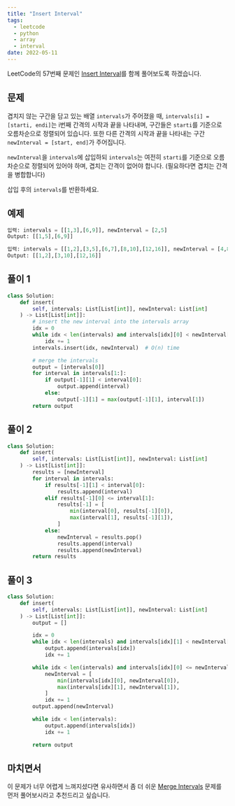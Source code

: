 ```yaml
---
title: "Insert Interval"
tags:
  - leetcode
  - python
  - array
  - interval
date: 2022-05-11
---
```


LeetCode의 57번째 문제인 [Insert Interval](https://leetcode.com/problems/insert-interval/)를 함께 풀어보도록 하겠습니다.

## 문제

겹치지 않는 구간을 담고 있는 배열 `intervals`가 주어졌을 때, `intervals[i] = [starti, endi]`는 i번째 간격의 시작과 끝을 나타내며, 구간들은 `starti`를 기준으로 오름차순으로 정렬되어 있습니다.
또한 다른 간격의 시작과 끝을 나타내는 구간 `newInterval = [start, end]`가 주어집니다.

`newInterval`을 `intervals`에 삽입하되 `intervals`는 여전히 `starti`를 기준으로 오름차순으로 정렬되어 있어야 하며, 겹치는 간격이 없어야 합니다. (필요하다면 겹치는 간격을 병합합니다)

삽입 후의 `intervals`를 반환하세요.

## 예제

```py
입력: intervals = [[1,3],[6,9]], newInterval = [2,5]
Output: [[1,5],[6,9]]
```

```py
입력: intervals = [[1,2],[3,5],[6,7],[8,10],[12,16]], newInterval = [4,8]
Output: [[1,2],[3,10],[12,16]]
```

## 풀이 1

```py
class Solution:
    def insert(
        self, intervals: List[List[int]], newInterval: List[int]
    ) -> List[List[int]]:
        # insert the new interval into the intervals array
        idx = 0
        while idx < len(intervals) and intervals[idx][0] < newInterval[0]:
            idx += 1
        intervals.insert(idx, newInterval)  # O(n) time

        # merge the intervals
        output = [intervals[0]]
        for interval in intervals[1:]:
            if output[-1][1] < interval[0]:
                output.append(interval)
            else:
                output[-1][1] = max(output[-1][1], interval[1])
        return output
```

## 풀이 2

```py
class Solution:
    def insert(
        self, intervals: List[List[int]], newInterval: List[int]
    ) -> List[List[int]]:
        results = [newInterval]
        for interval in intervals:
            if results[-1][1] < interval[0]:
                results.append(interval)
            elif results[-1][0] <= interval[1]:
                results[-1] = [
                    min(interval[0], results[-1][0]),
                    max(interval[1], results[-1][1]),
                ]
            else:
                newInterval = results.pop()
                results.append(interval)
                results.append(newInterval)
        return results
```

## 풀이 3

```py
class Solution:
    def insert(
        self, intervals: List[List[int]], newInterval: List[int]
    ) -> List[List[int]]:
        output = []

        idx = 0
        while idx < len(intervals) and intervals[idx][1] < newInterval[0]:
            output.append(intervals[idx])
            idx += 1

        while idx < len(intervals) and intervals[idx][0] <= newInterval[1]:
            newInterval = [
                min(intervals[idx][0], newInterval[0]),
                max(intervals[idx][1], newInterval[1]),
            ]
            idx += 1
        output.append(newInterval)

        while idx < len(intervals):
            output.append(intervals[idx])
            idx += 1

        return output
```

## 마치면서

이 문제가 너무 어렵게 느껴지셨다면 유사하면서 좀 더 쉬운 [Merge Intervals](/problems/merge-intervals/) 문제를 먼저 풀어보시라고 추천드리고 싶습니다.
